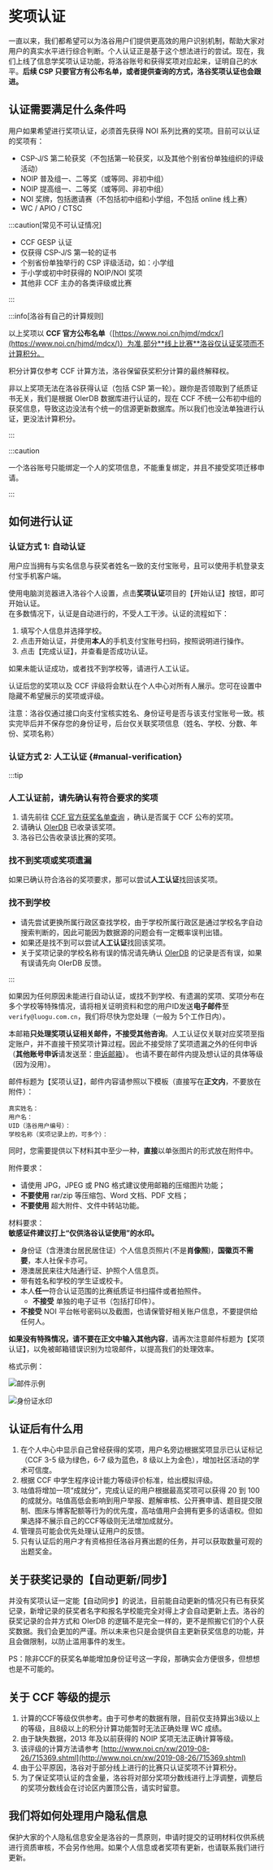 # 奖项认证

一直以来，我们都希望可以为洛谷用户们提供更高效的用户识别机制，帮助大家对用户的真实水平进行综合判断。个人认证正是基于这个想法进行的尝试。现在，我们上线了信息学奖项认证功能，将洛谷账号和获得奖项对应起来，证明自己的水平。**后续 CSP 只要官方有公布名单，或者提供查询的方式，洛谷奖项认证也会跟进。**

## 认证需要满足什么条件吗

用户如果希望进行奖项认证，必须首先获得 NOI 系列比赛的奖项。目前可以认证的奖项有：

- CSP-J/S 第二轮获奖（不包括第一轮获奖，以及其他个别省份单独组织的评级活动）
- NOIP 普及组一、二等奖（或等同、非初中组）
- NOIP 提高组一、二等奖（或等同、非初中组）
- NOI 奖牌，包括邀请赛（不包括初中组和小学组，不包括 online 线上赛）
- WC / APIO / CTSC

:::caution[常见不可认证情况]

- CCF GESP 认证
- 仅获得 CSP-J/S 第一轮的证书
- 个别省份单独举行的 CSP 评级活动，如：小学组
- 于小学或初中时获得的 NOIP/NOI 奖项
- 其他非 CCF 主办的各类评级或比赛

:::

:::info[洛谷有自己的计算规则]

以上奖项以 **CCF 官方公布名单**（[https://www.noi.cn/hjmd/mdcx/](https://www.noi.cn/hjmd/mdcx/)）为准,部分**线上比赛**洛谷仅认证奖项而不计算积分。  

积分计算仅参考 CCF 计算方法，洛谷保留获奖积分计算的最终解释权。  

非以上奖项无法在洛谷获得认证（包括 CSP 第一轮）。跟你是否领取到了纸质证书无关，我们是根据 OIerDB 数据库进行认证的，现在 CCF 不统一公布初中组的获奖信息，导致这边没法有个统一的信源更新数据库。所以我们也没法单独进行认证，更没法计算积分。

:::

:::caution

一个洛谷账号只能绑定一个人的奖项信息，不能重复绑定，并且不接受奖项迁移申请。

:::

## 如何进行认证

### 认证方式 1: 自动认证

用户应当拥有与实名信息与获奖者姓名一致的支付宝账号，且可以使用手机登录支付宝手机客户端。

使用电脑浏览器进入洛谷个人设置，点击**奖项认证**项目的【开始认证】按钮，即可开始认证。  
在多数情况下，认证是自动进行的，不受人工干涉。认证的流程如下：

1. 填写个人信息并选择学校。
2. 点击开始认证，并使用**本人**的手机支付宝账号扫码，按照说明进行操作。
3. 点击【完成认证】，并查看是否成功认证。

如果未能认证成功，或者找不到学校等，请进行人工认证。

认证后您的奖项以及 CCF 评级将会默认在个人中心对所有人展示。您可在设置中隐藏不希望展示的奖项或评级。

注意：洛谷仅通过接口向支付宝核实姓名、身份证号是否与该支付宝账号一致。核实完毕后并不保存您的身份证号，后台仅关联奖项信息（姓名、学校、分数、年份、奖项名称）

### 认证方式 2: 人工认证 {#manual-verification}

:::tip

### 人工认证前，请先确认有符合要求的奖项

 1. 请先前往 [CCF 官方获奖名单查询](https://www.noi.cn/hjmd/mdcx/) ，确认是否属于 CCF 公布的奖项。
 2. 请确认 [OIerDB](https://oier.baoshuo.dev/) 已收录该奖项。
 3. 洛谷已公告收录该比赛的奖项。

### 找不到奖项或奖项遗漏

如果已确认符合洛谷的奖项要求，那可以尝试**人工认证**找回该奖项。

### 找不到学校

- 请先尝试更换所属行政区查找学校，由于学校所属行政区是通过学校名字自动搜索判断的，因此可能因为数据源的问题会有一定概率误判出错。
- 如果还是找不到可以尝试**人工认证**找回该奖项。
- 关于奖项记录的学校名称有误的情况请先确认 [OIerDB](https://oier.baoshuo.dev/) 的记录是否有误，如果有误请先向 OIerDB 反馈。

:::

如果因为任何原因未能进行自动认证，或找不到学校、有遗漏的奖项、奖项分布在多个学校等特殊情况，请将相关证明资料和您的用户ID发送**电子邮件**至 `verify@luogu.com.cn`，我们将尽快为您处理（一般为 5个工作日内）。

本邮箱**只处理奖项认证相关邮件，不接受其他咨询**。人工认证仅关联对应奖项至指定账户，并不直接干预奖项计算过程。因此不接受除了奖项遗漏之外的任何申诉（**其他账号申诉**请发送至：[申诉邮箱](/contact-us)）。  也请不要在邮件内提及想认证的具体等级（因为没用）。

邮件标题为【奖项认证】，邮件内容请参照以下模板（直接写在**正文内**，不要放在附件）：

```
真实姓名：
用户名：
UID（洛谷用户编号）：
学校名称（奖项记录上的，可多个）：
```

同时，您需要提供以下材料其中至少一种，**直接**以单张图片的形式放在附件中。

附件要求：

- 请使用 JPG，JPEG 或 PNG 格式建议使用邮箱的压缩图片功能；
- **不要使用** rar/zip 等压缩包、Word 文档、PDF 文档；
- **不要使用** 超大附件、文件中转站功能。

材料要求：  
**敏感证件建议打上“仅供洛谷认证使用”的水印。**

- 身份证（含港澳台居民居住证）个人信息页照片(不是**肖像照**)，**国徽页不需要**，本人社保卡亦可。
- 港澳居民来往大陆通行证、护照个人信息页。
- 带有姓名和学校的学生证或校卡。
- 本人**任一**符合认证范围的比赛纸质证书扫描件或者拍照件。
   - **不接受** 单独的电子证书（包括打印件）。
- **不接受** NOI 平台帐号密码以及截图，也请保管好相关账户信息，不要提供给任何人。



**如果没有特殊情况，请不要在正文中输入其他内容**，请再次注意邮件标题为【奖项认证】，以免被邮箱错误识别为垃圾邮件，以提高我们的处理效率。

格式示例：

![邮件示例](_image/award-email-example.jpg)

![身份证水印](_image/id-sign.jpg)

## 认证后有什么用

1. 在个人中心中显示自己曾经获得的奖项，用户名旁边根据奖项显示已认证标记（CCF 3-5 级为绿色，6-7 级为蓝色，8 级以上为金色），增加社区活动的学术可信度。
2. 根据 CCF 中学生程序设计能力等级评价标准，给出模拟评级。
3. 咕值将增加一项“成就分”，完成认证的用户根据最高奖项可以获得 20 到 100 的成就分。咕值高低会影响到用户举报、题解审核、公开赛申请、题目提交限制、图床与博客配额等行为的优先度，高咕值用户会拥有更多的话语权。但如果选择不展示自己的CCF等级则无法增加成就分。
4. 管理员可能会优先处理认证用户的反馈。
5. 只有认证后的用户才有资格担任洛谷月赛出题的任务，并可以获取数量可观的出题奖金。

## 关于获奖记录的【自动更新/同步】

并没有奖项认证一定能【自动同步】的说法，目前能自动更新的情况只有已有获奖记录，新增记录的获奖者名字和报名学校能完全对得上才会自动更新上去。洛谷的获奖记录的合并方式和 OIerDB 的逻辑不是完全一样的，更不是照搬它们的个人获奖数据。我们会更加的严谨。所以未来也只是会提供自主更新获奖信息的功能，并且会做限制，以防止滥用事件的发生。  

PS：除非CCF的获奖名单能增加身份证号这一字段，那确实会方便很多，但想想也是不可能的。

## 关于 CCF 等级的提示

1. 计算的CCF等级仅供参考。由于可参考的数据有限，目前仅支持算出3级以上的等级，且8级以上的积分计算功能暂时无法正确处理 WC 成绩。
2. 由于缺失数据，2013 年及以前获得的 NOIP 奖项无法正确计算等级。
3. 该评级的计算方法请参考 [http://www.noi.cn/xw/2019-08-26/715369.shtml](http://www.noi.cn/xw/2019-08-26/715369.shtml)
4. 由于公平原因，洛谷对于部分线上进行的比赛只认证奖项不计算积分。
5. 为了保证奖项认证的含金量，洛谷将对部分奖项分数线进行上浮调整，调整后的奖项分数线会在讨论区内置顶公告，请实时留意。

## 我们将如何处理用户隐私信息

保护大家的个人隐私信息安全是洛谷的一贯原则，申请时提交的证明材料仅供系统进行资质审核，不会另作他用。如果个人信息或者奖项有更新，也请联系我们进行更新。
